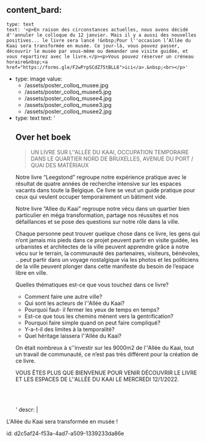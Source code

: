 content_bard:
  -
    type: text
    text: '<p>En raison des circonstances actuelles, nous avons décidé d''annuler le colloque du 12 janvier. Mais il y a aussi des nouvelles positives... le livre sera lancé !&nbsp;Pour l''occasion l’Allée du Kaai sera transformée en musée. Ce jour-là, vous pouvez passer, découvrir le musée par vous-même ou demander une visite guidée, et vous repartirez avec le livre.</p><p>Vous pouvez réserver un créneau horaire&nbsp;<a href="https://forms.gle/F2wPrpSCdZ75tBLL6">ici</a>.&nbsp;<br></p>'
  -
    type: image
    value:
      - /assets/poster_colloq_musee.jpg
      - /assets/poster_colloq_musee5.jpg
      - /assets/poster_colloq_musee4.jpg
      - /assets/poster_colloq_musee3.jpg
      - /assets/poster_colloq_musee2.jpg
  -
    type: text
    text: '<h2>Over het boek</h2><blockquote><p>UN LIVRE SUR L''ALLÉE DU KAAI, OCCUPATION TEMPORAIRE DANS LE QUARTIER NORD DE BRUXELLES, AVENUE DU PORT / QUAI DES MATÉRIAUX</p></blockquote><p>Notre livre “Leegstond” regroupe notre expérience pratique avec le résultat de quatre années de recherche intensive sur les espaces vacants dans toute la Belgique. Ce livre se veut un guide pratique pour ceux qui veulent occuper temporairement un bâtiment vide.</p><p>Notre livre “Allee du Kaai” regroupe notre vécu dans un quartier bien particulier en méga transformation, partage nos réussites et nos défaillances et se pose des questions sur notre rôle dans la ville.&nbsp;</p><p>Chaque personne peut trouver quelque chose dans ce livre, les gens qui n’ont jamais mis pieds dans ce projet peuvent partir en visite guidée, les urbanistes et architectes de la ville peuvent apprendre grâce à notre vécu sur le terrain, la communauté des partenaires, visiteurs, bénévoles, .. peut partir dans un voyage nostalgique via les photos et les politiciens de la ville peuvent plonger dans cette manifeste du besoin de l’espace libre en ville.</p><p>Quelles thématiques est-ce que vous touchez dans ce livre?</p><ul><li>Comment faire une autre ville?</li><li>Qui sont les acteurs de l''Allée du Kaai?</li><li>Pourquoi faut- il fermer les yeux de temps en temps?</li><li>Est-ce que tous les chemins mènent vers la gentrification?</li><li>Pourquoi faire simple quand on peut faire compliqué?</li><li>Y-a-t-il des limites à la temporalité?</li><li>Quel héritage laissera l''Allée du Kaai?</li></ul><p>On était nombreux à s''investir sur les 9000m2 de l''Allée du Kaai, tout un travail de communauté, ce n’est pas très différent pour la création de ce livre.</p><p>VOUS ÊTES PLUS QUE BIENVENUE POUR VENIR DÉCOUVRIR LE LIVRE ET LES ESPACES DE L''ALLÉE DU KAAI LE MERCREDI 12/1/2022.&nbsp;</p><p><br><br></p>'
descr: |
  <p>L'Allée du Kaai sera transformée en musée !
  </p>
  
id: d2c5af24-f53a-4ad7-a509-1339233da86e
